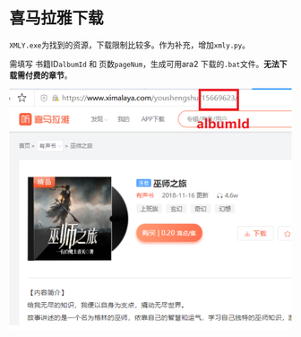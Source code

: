 # 喜马拉雅下载

`XMLY.exe`为找到的资源，下载限制比较多。作为补充，增加`xmly.py`。

需填写 书籍ID`albumId` 和 页数`pageNum`，生成可用ara2 下载的`.bat`文件。**无法下载需付费的章节**。



![](0.png)